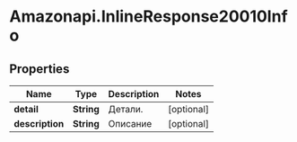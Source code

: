 # Amazonapi.InlineResponse20010Info

## Properties

Name | Type | Description | Notes
------------ | ------------- | ------------- | -------------
**detail** | **String** | Детали. | [optional] 
**description** | **String** | Описание | [optional] 


